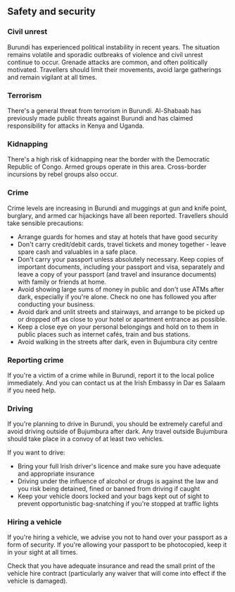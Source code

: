 ## Safety and security

### **Civil unrest**

Burundi has experienced political instability in recent years. The situation remains volatile and sporadic outbreaks of violence and civil unrest continue to occur. Grenade attacks are common, and often politically motivated. Travellers should limit their movements, avoid large gatherings and remain vigilant at all times.

### **Terrorism**

There's a general threat from terrorism in Burundi. Al-Shabaab has previously made public threats against Burundi and has claimed responsibility for attacks in Kenya and Uganda.

### **Kidnapping**

There's a high risk of kidnapping near the border with the Democratic Republic of Congo. Armed groups operate in this area. Cross-border incursions by rebel groups also occur.

### **Crime**

Crime levels are increasing in Burundi and muggings at gun and knife point, burglary, and armed car hijackings have all been reported. Travellers should take sensible precautions:

* Arrange guards for homes and stay at hotels that have good security
* Don't carry credit/debit cards, travel tickets and money together - leave spare cash and valuables in a safe place.
* Don't carry your passport unless absolutely necessary. Keep copies of important documents, including your passport and visa, separately and leave a copy of your passport (and travel and insurance documents) with family or friends at home.
* Avoid showing large sums of money in public and don't use ATMs after dark, especially if you're alone. Check no one has followed you after conducting your business.
* Avoid dark and unlit streets and stairways, and arrange to be picked up or dropped off as close to your hotel or apartment entrance as possible.
* Keep a close eye on your personal belongings and hold on to them in public places such as internet cafés, train and bus stations.
* Avoid walking in the streets after dark, even in Bujumbura city centre

### **Reporting crime**

If you're a victim of a crime while in Burundi, report it to the local police immediately. And you can contact us at the Irish Embassy in Dar es Salaam if you need help.

### **Driving**

If you're planning to drive in Burundi, you should be extremely careful and avoid driving outside of Bujumbura after dark. Any travel outside Bujumbura should take place in a convoy of at least two vehicles.

If you want to drive:

* Bring your full Irish driver's licence and make sure you have adequate and appropriate insurance
* Driving under the influence of alcohol or drugs is against the law and you risk being detained, fined or banned from driving if caught
* Keep your vehicle doors locked and your bags kept out of sight to prevent opportunistic bag-snatching if you're stopped at traffic lights

### **Hiring a vehicle**

If you're hiring a vehicle, we advise you not to hand over your passport as a form of security. If you're allowing your passport to be photocopied, keep it in your sight at all times.

Check that you have adequate insurance and read the small print of the vehicle hire contract (particularly any waiver that will come into effect if the vehicle is damaged).
